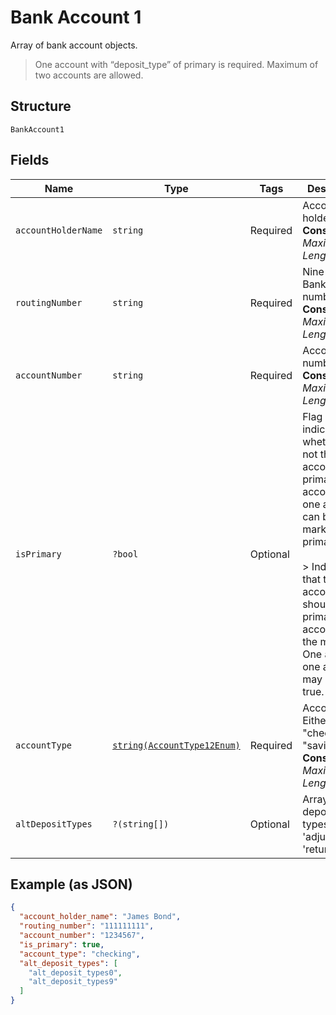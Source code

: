 
# Bank Account 1

Array of bank account objects.

> One account with “deposit_type” of primary is required. Maximum of two accounts are allowed.

## Structure

`BankAccount1`

## Fields

| Name | Type | Tags | Description | Getter | Setter |
|  --- | --- | --- | --- | --- | --- |
| `accountHolderName` | `string` | Required | Account holder name.<br>**Constraints**: *Maximum Length*: `40` | getAccountHolderName(): string | setAccountHolderName(string accountHolderName): void |
| `routingNumber` | `string` | Required | Nine-digit Bank routing number.<br>**Constraints**: *Maximum Length*: `9` | getRoutingNumber(): string | setRoutingNumber(string routingNumber): void |
| `accountNumber` | `string` | Required | Account number.<br>**Constraints**: *Maximum Length*: `17` | getAccountNumber(): string | setAccountNumber(string accountNumber): void |
| `isPrimary` | `?bool` | Optional | Flag indicating whether or not the account is the primary account. Only one account can be marked as primary.<br><br>> Indicates that the account should be the primary account for the merchant. One and only one account may be set to true. | getIsPrimary(): ?bool | setIsPrimary(?bool isPrimary): void |
| `accountType` | [`string(AccountType12Enum)`](../../doc/models/account-type-12-enum.md) | Required | Account type. Either "checking" or "savings"<br>**Constraints**: *Maximum Length*: `10` | getAccountType(): string | setAccountType(string accountType): void |
| `altDepositTypes` | `?(string[])` | Optional | Array of deposit types. ('fees', 'adjustments', 'returns') | getAltDepositTypes(): ?array | setAltDepositTypes(?array altDepositTypes): void |

## Example (as JSON)

```json
{
  "account_holder_name": "James Bond",
  "routing_number": "111111111",
  "account_number": "1234567",
  "is_primary": true,
  "account_type": "checking",
  "alt_deposit_types": [
    "alt_deposit_types0",
    "alt_deposit_types9"
  ]
}
```

